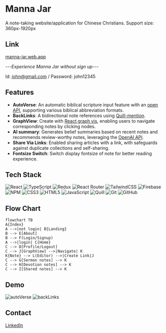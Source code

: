 # Manna Jar
A note-taking website/application for Chinese Christians.
Support size: 360px-1920px
## Link
[manna-jar.web.app](https://manna-jar.web.app/)

---*Experience Manna Jar without sign up*---

Id: john@gmail.com / Password: john12345
## Features
- **AutoVerse**: An automatic biblical scripture input feature with an [open API](https://bible.fhl.net/json/), supporting various biblical abbreviation formats.
- **BackLinks**: A bidirectional note references using [Quill-mention](https://github.com/quill-mention/quill-mention).
- **GraphView**: Create with [React graph vis](https://www.npmjs.com/package/react-graph-vis), enabling users to navigate corresponding notes by clicking nodes.
- **AI summary**: Generates belief summaries based on recent notes and recommends review-worthy notes, leveraging the [OpenAI API](https://openai.com/blog/openai-api).
- **Share Via Links**: Enabled sharing articles with a link, with safeguards against duplicate collections and self-sharing.
- **Fontsize Switch**: Switch display fontsize of note for better reading experience.
## Tech Stack
![React](https://img.shields.io/badge/react-%2320232a.svg?style=for-the-badge&logo=react&logoColor=%2361DAFB)
![TypeScript](https://img.shields.io/badge/typescript-%23007ACC.svg?style=for-the-badge&logo=typescript&logoColor=white)
![Redux](https://img.shields.io/badge/redux-%23593d88.svg?style=for-the-badge&logo=redux&logoColor=white)
![React Router](https://img.shields.io/badge/React_Router-CA4245?style=for-the-badge&logo=react-router&logoColor=white)
![TailwindCSS](https://img.shields.io/badge/tailwindcss-%2338B2AC.svg?style=for-the-badge&logo=tailwind-css&logoColor=white)
![Firebase](https://img.shields.io/badge/firebase-%23039BE5.svg?style=for-the-badge&logo=firebase)
![NPM](https://img.shields.io/badge/NPM-%23CB3837.svg?style=for-the-badge&logo=npm&logoColor=white) 
![CSS3](https://img.shields.io/badge/css3-%231572B6.svg?style=for-the-badge&logo=css3&logoColor=white)
![HTML5](https://img.shields.io/badge/html5-%23E34F26.svg?style=for-the-badge&logo=html5&logoColor=white)
![JavaScript](https://img.shields.io/badge/javascript-%23323330.svg?style=for-the-badge&logo=javascript&logoColor=%23F7DF1E)
![Quill](https://img.shields.io/badge/Quill-52B0E7?style=for-the-badge&logo=apache&logoColor=white)
![Git](https://img.shields.io/badge/git-%23F05033.svg?style=for-the-badge&logo=git&logoColor=white)
![GitHub](https://img.shields.io/badge/github-%23121011.svg?style=for-the-badge&logo=github&logoColor=white)
## Flow Chart
```mermaid
flowchart TB
A{Index} 
A -->|not login| B{Landing}
B --> E[About]
B --> F(Login/Signup)
A -->|login| C{Home}
C --> D[Profile/Logout]
C --> J[GraphView] -->|Navigate| K
K{Note} --> L(Editor) -->|Create Link|J
C --> G[Sermon notes] --> K
C --> H[Devotion notes] --> K
C --> I[Shared notes] --> K
```
## Demo
![autoVerse](https://github.com/kentyangfake/Manna-Jar/assets/41883118/ae85e14c-50ab-4650-96e8-cb46cde0de13)
![backLinks](https://github.com/kentyangfake/Manna-Jar/assets/41883118/a4c22a9f-9a52-4202-b10a-850b5d92c140)
## Contact
[LinkedIn](www.linkedin.com/in/yu-chien-yang-fe)
